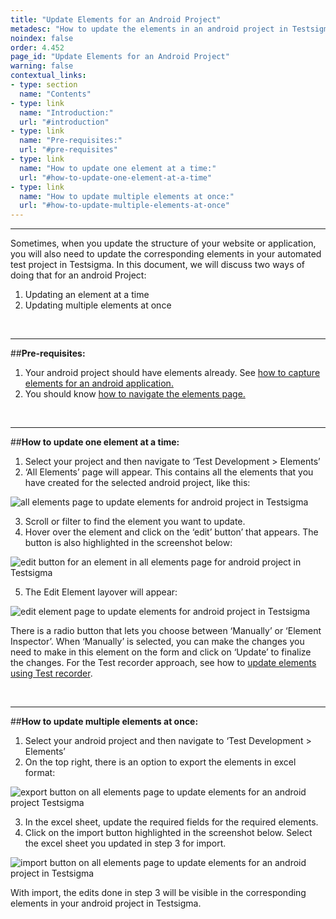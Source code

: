 ```yaml
---
title: "Update Elements for an Android Project"
metadesc: "How to update the elements in an android project in Testsigma."
noindex: false
order: 4.452
page_id: "Update Elements for an Android Project"
warning: false
contextual_links:
- type: section
  name: "Contents"
- type: link
  name: "Introduction:"
  url: "#introduction"
- type: link
  name: "Pre-requisites:"
  url: "#pre-requisites"
- type: link
  name: "How to update one element at a time:"
  url: "#how-to-update-one-element-at-a-time"
- type: link
  name: "How to update multiple elements at once:"
  url: "#how-to-update-multiple-elements-at-once"
---
```



---

Sometimes, when you update the structure of your website or application, you will also need to update the corresponding elements in your automated test project in Testsigma. In this document, we will discuss two ways of doing that for an android Project:
 1. Updating an element at a time
 2. Updating multiple elements at once

&emsp;

---
##**Pre-requisites:**

 1. Your android project should have elements already. See [how to capture elements for an android application.](https://testsigma.com/docs/elements/android-apps/record-multiple-elements/)
 2. You should know [how to navigate the elements page.](https://testsigma.com/docs/elements/web-apps/overview/)

&emsp;

---
##**How to update one element at a time:**

 1. Select your project and then navigate to ‘Test Development > Elements’
 2. ‘All Elements’ page will appear. This contains all the elements that you have created for the selected android project, like this:

![all elements page to update elements for android project in Testsigma](https://s3.amazonaws.com/static-docs.testsigma.com/new_images/test-cases/create-steps-nl/android-apps/update-elements/all-elements-page-update-elements-android-testsigma.png)

 3. Scroll or filter to find the element you want to update.
 4. Hover over the element and click on the ‘edit’ button’ that appears. The button is also highlighted in the screenshot below:

![edit button for an element in all elements page for android project in Testsigma](https://docs.testsigma.com/images/update-elements/edit-button-for-an-element-in-all-elements-android-testsigma.png)

 5. The Edit Element layover will appear:
   
![edit element page to update elements for android project in Testsigma](https://s3.amazonaws.com/static-docs.testsigma.com/new_images/test-cases/create-steps-nl/android-apps/update-elements/edit-element-page-update-elements-android-testsigma.png)

There is a radio button that lets you choose between ‘Manually’ or ‘Element Inspector’. When ‘Manually’ is selected, you can make the changes you need to make in this element on the form and click on ‘Update’ to finalize the changes. For the Test recorder approach, see how to [update elements using Test recorder](https://testsigma.com/docs/test-cases/create-steps-recorder/android-apps/update-elements/).

&emsp;

---
##**How to update multiple elements at once:**

 1. Select your android project and then navigate to ‘Test Development > Elements’
 2. On the top right, there is an option to export the elements in excel format:

![export button on all elements page to update elements for an android project Testsigma](https://s3.amazonaws.com/static-docs.testsigma.com/new_images/test-cases/create-steps-nl/android-apps/update-elements/export-button-all-elements-page-update-elements-android-testsigma.png)

 3. In the excel sheet, update the required fields for the required elements.
 4. Click on the import button highlighted in the screenshot below. Select the excel sheet you updated in step 3 for import.

![import button on all elements page to update elements for an android project in Testsigma](https://s3.amazonaws.com/static-docs.testsigma.com/new_images/test-cases/create-steps-nl/android-apps/update-elements/import-button-all-elements-page-update-elements-android-testsigma.png)

With import, the edits done in step 3 will be visible in the corresponding elements in your android project in Testsigma.







